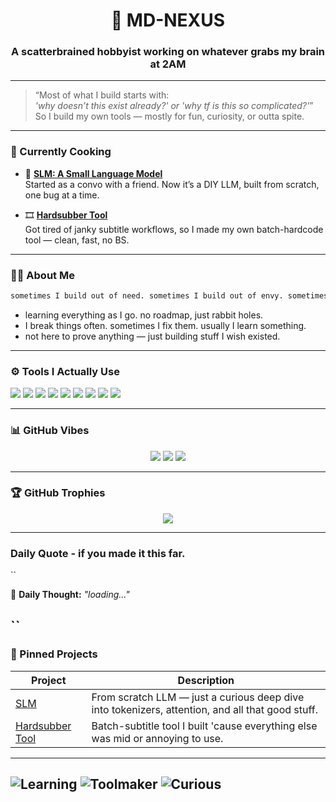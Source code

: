 <h1 align="center">👾 MD-NEXUS</h1>
<h3 align="center">A scatterbrained hobbyist working on whatever grabs my brain at 2AM</h3>

---

> “Most of what I build starts with:  
> *'why doesn’t this exist already?' or 'why tf is this so complicated?'*”  
> So I build my own tools — mostly for fun, curiosity, or outta spite.

---

### 🔧 Currently Cooking

- 🧠 **[SLM: A Small Language Model](https://github.com/Md-nexus/SLM)**  
  Started as a convo with a friend. Now it’s a DIY LLM, built from scratch, one bug at a time.

- 🎞️ **[Hardsubber Tool](https://github.com/Md-nexus/Hardsubber_Tool)**  
  Got tired of janky subtitle workflows, so I made my own batch-hardcode tool — clean, fast, no BS.

---

### 🧙‍♂️ About Me

```txt
sometimes I build out of need. sometimes I build out of envy. sometimes it's just vibes.
```

* learning everything as I go. no roadmap, just rabbit holes.
* I break things often. sometimes I fix them. usually I learn something.
* not here to prove anything — just building stuff I wish existed.

---

### ⚙️ Tools I Actually Use

<p align="left">
  <img src="https://img.shields.io/badge/Python-3670A0?style=for-the-badge&logo=python&logoColor=ffdd54"/>
  <img src="https://img.shields.io/badge/PyTorch-EE4C2C?style=for-the-badge&logo=pytorch&logoColor=white"/>
  <img src="https://img.shields.io/badge/TensorFlow-FF6F00?style=for-the-badge&logo=tensorflow&logoColor=white"/>
  <img src="https://img.shields.io/badge/Linux-FCC624?style=for-the-badge&logo=linux&logoColor=black"/>
  <img src="https://img.shields.io/badge/Qt-41CD52?style=for-the-badge&logo=qt&logoColor=white"/>
  <img src="https://img.shields.io/badge/Blender-F5792A?style=for-the-badge&logo=blender&logoColor=white"/>
  <img src="https://img.shields.io/badge/Figma-000000?style=for-the-badge&logo=figma&logoColor=white"/>
  <img src="https://img.shields.io/badge/Git-F05032?style=for-the-badge&logo=git&logoColor=white"/>
  <img src="https://img.shields.io/badge/HTML5-E34F26?style=for-the-badge&logo=html5&logoColor=white"/>
</p>

---

### 📊 GitHub Vibes

<p align="center">
  <img src="https://github-readme-stats.vercel.app/api?username=md-nexus&show_icons=true&theme=radical" />
  <img src="https://github-readme-stats.vercel.app/api/top-langs/?username=md-nexus&layout=compact&theme=radical" />
  <img src="https://github-readme-streak-stats.herokuapp.com/?user=md-nexus&theme=radical" />
</p>

---

### 🏆 GitHub Trophies

<p align="center">
  <img src="https://github-profile-trophy.vercel.app/?username=md-nexus&theme=tokyonight&no-frame=true&no-bg=true&margin-w=10" />
</p>

---

### Daily Quote - if you made it this far.
``
<!--QUOTE_START-->
🧠 **Daily Thought:** *"loading..."*
<!--QUOTE_END-->
``
---

### 🧠 Pinned Projects

| Project                                                        | Description                                                                                      |
| -------------------------------------------------------------- | ------------------------------------------------------------------------------------------------ |
| [SLM](https://github.com/Md-nexus/SLM)                         | From scratch LLM — just a curious deep dive into tokenizers, attention, and all that good stuff. |
| [Hardsubber Tool](https://github.com/Md-nexus/Hardsubber_Tool) | Batch-subtitle tool I built 'cause everything else was mid or annoying to use.                   |

---
![Learning](https://img.shields.io/badge/learning-as_I_go-5E60CE?style=for-the-badge)
![Toolmaker](https://img.shields.io/badge/made_for-ME-7209B7?style=for-the-badge)
![Curious](https://img.shields.io/badge/_Wondering,_thinking,_inovating-560BAD?style=for-the-badge) 
---
